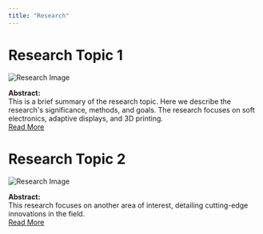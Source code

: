 ```yaml
---
title: "Research"
---
```


# Research Topic 1
![Research Image](images/research-image.jpg)

**Abstract:**  
This is a brief summary of the research topic. Here we describe the research's significance, methods, and goals. The research focuses on soft electronics, adaptive displays, and 3D printing.  
[Read More](#)

# Research Topic 2
![Research Image](images/research-image-2.jpg)

**Abstract:**  
This research focuses on another area of interest, detailing cutting-edge innovations in the field.  
[Read More](#)
